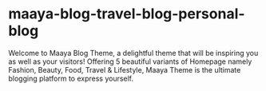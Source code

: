 # maaya-blog-travel-blog-personal-blog
Welcome to Maaya Blog Theme, a delightful theme that will be inspiring you as well as your visitors!  Offering 5 beautiful variants of Homepage namely Fashion, Beauty, Food, Travel &amp; Lifestyle, Maaya Theme is the ultimate blogging platform to express yourself.
